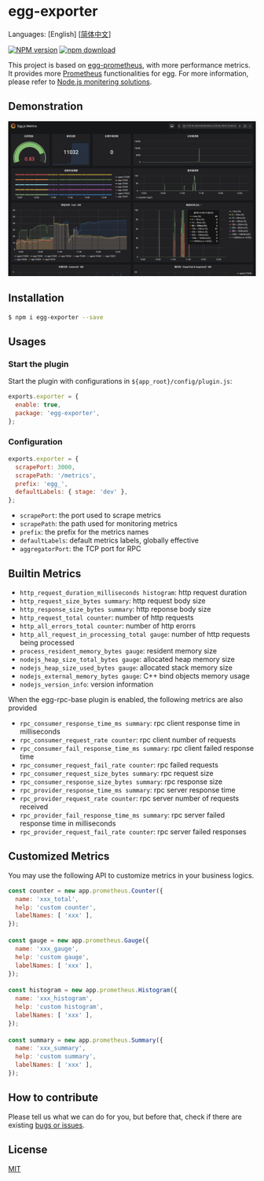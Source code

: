 # egg-exporter

Languages: [English] [[简体中文](./README-CN.md)] 


[![NPM version][npm-image]][npm-url]
[![npm download][download-image]][download-url]

[npm-image]: https://img.shields.io/npm/v/egg-exporter.svg?style=flat-square
[npm-url]: https://npmjs.org/package/egg-exporter
[download-image]: https://img.shields.io/npm/dm/egg-exporter.svg?style=flat-square
[download-url]: https://npmjs.org/package/egg-exporter

<!--
[![build status][travis-image]][travis-url]
[![Test coverage][codecov-image]][codecov-url]
[![David deps][david-image]][david-url]
[![Known Vulnerabilities][snyk-image]][snyk-url]

[travis-image]: https://img.shields.io/travis/eggjs/egg-prometheus.svg?style=flat-square
[travis-url]: https://travis-ci.org/eggjs/egg-prometheus
[codecov-image]: https://codecov.io/gh/eggjs/egg-prometheus/branch/master/graph/badge.svg
[codecov-url]: https://codecov.io/gh/eggjs/egg-prometheus
[david-image]: https://img.shields.io/david/eggjs/egg-prometheus.svg?style=flat-square
[david-url]: https://david-dm.org/eggjs/egg-prometheus
[snyk-image]: https://snyk.io/test/npm/egg-prometheus/badge.svg?style=flat-square
[snyk-url]: https://snyk.io/test/npm/egg-prometheus
-->

This project is based on [egg-prometheus](https://github.com/eggjs/egg-prometheus), with more performance metrics. It provides more [Prometheus](https://prometheus.io) functionalities for egg. For more information, please refer to [Node.js monitering solutions](https://hahhub.com/post/2020-05-eggjs-prometheus-monitor/).


## Demonstration

![./screenshots/egg-metrics-v1.png](./screenshots/egg-metrics-v1.png)

## Installation

```bash
$ npm i egg-exporter --save
```

## Usages

### Start the plugin

Start the plugin with configurations in `${app_root}/config/plugin.js`:

```js
exports.exporter = {
  enable: true,
  package: 'egg-exporter',
};
```

### Configuration

```js
exports.exporter = {
  scrapePort: 3000,
  scrapePath: '/metrics',
  prefix: 'egg_',
  defaultLabels: { stage: 'dev' },
};
```

- `scrapePort`: the port used to scrape metrics
- `scrapePath`: the path used for monitoring metrics
- `prefix`: the prefix for the metrics names
- `defaultLabels`: default metrics labels, globally effective
- `aggregatorPort`: the TCP port for RPC

## Builtin Metrics

- `http_request_duration_milliseconds histogram`: http request duration
- `http_request_size_bytes summary`: http request body size
- `http_response_size_bytes summary`: http reponse body size
- `http_request_total counter`: number of http requests
- `http_all_errors_total counter`: number of http erorrs
- `http_all_request_in_processing_total gauge`: number of http requests being processed
- `process_resident_memory_bytes gauge`: resident memory size
- `nodejs_heap_size_total_bytes gauge`: allocated heap memory size
- `nodejs_heap_size_used_bytes gauge`: allocated stack memory size
- `nodejs_external_memory_bytes gauge`: C++ bind objects memory usage
- `nodejs_version_info`: version information

When the egg-rpc-base plugin is enabled, the following metrics are also provided
- `rpc_consumer_response_time_ms summary`: rpc client response time in milliseconds
- `rpc_consumer_request_rate counter`: rpc client number of requests
- `rpc_consumer_fail_response_time_ms summary`: rpc client failed response time
- `rpc_consumer_request_fail_rate counter`: rpc failed requests
- `rpc_consumer_request_size_bytes summary`: rpc request size
- `rpc_consumer_response_size_bytes summary`: rpc response size
- `rpc_provider_response_time_ms summary`: rpc server response time
- `rpc_provider_request_rate counter`: rpc server number of requests received
- `rpc_provider_fail_response_time_ms summary`: rpc server failed response time in milliseconds
- `rpc_provider_request_fail_rate counter`: rpc server failed responses

## Customized Metrics

You may use the following API to customize metrics in your business logics.
```js
const counter = new app.prometheus.Counter({
  name: 'xxx_total',
  help: 'custom counter',
  labelNames: [ 'xxx' ],
});

const gauge = new app.prometheus.Gauge({
  name: 'xxx_gauge',
  help: 'custom gauge',
  labelNames: [ 'xxx' ],
});

const histogram = new app.prometheus.Histogram({
  name: 'xxx_histogram',
  help: 'custom histogram',
  labelNames: [ 'xxx' ],
});

const summary = new app.prometheus.Summary({
  name: 'xxx_summary',
  help: 'custom summary',
  labelNames: [ 'xxx' ],
});
```

## How to contribute

Please tell us what we can do for you, but before that, check if there are existing [bugs or issues](https://github.com/NFTGo/egg-exporter/issues).

## License

[MIT](LICENSE)
